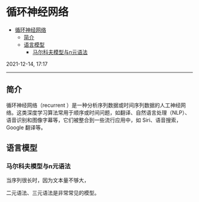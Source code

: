# 循环神经网络

- [循环神经网络](#循环神经网络)
  - [简介](#简介)
  - [语言模型](#语言模型)
    - [马尔科夫模型与n元语法](#马尔科夫模型与n元语法)

2021-12-14, 17:17
***

## 简介

循环神经网络（recurrent ）是一种分析序列数据或时间序列数据的人工神经网络。这类深度学习算法常用于顺序或时间问题，如翻译、自然语言处理（NLP）、语音识别和图像字幕等，它们被整合到一些流行应用中，如 Siri、语音搜索，Google 翻译等。

## 语言模型

### 马尔科夫模型与n元语法

当序列很长时，因为文本量不够大，

二元语法、三元语法是非常常见的模型。

